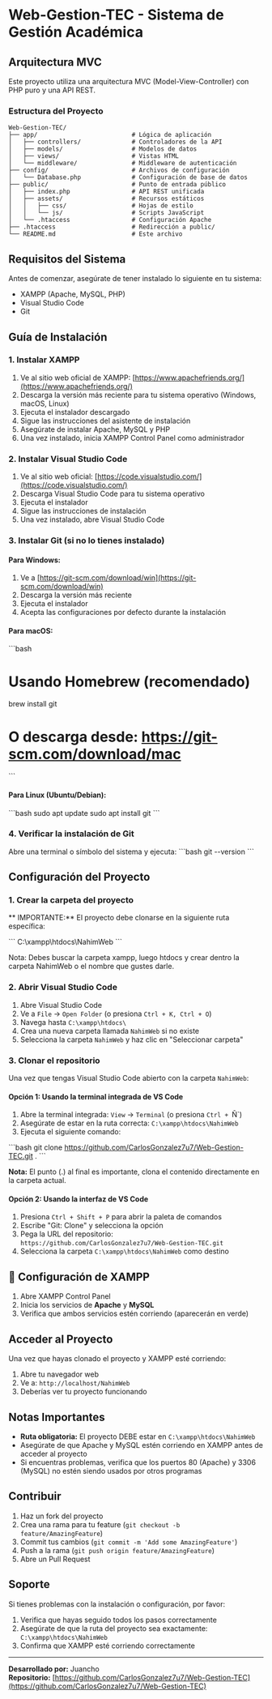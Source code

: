 # Web-Gestion-TEC - Sistema de Gestión Académica

## Arquitectura MVC

Este proyecto utiliza una arquitectura MVC (Model-View-Controller) con PHP puro y una API REST.

### Estructura del Proyecto

```
Web-Gestion-TEC/
├── app/                          # Lógica de aplicación
│   ├── controllers/              # Controladores de la API
│   ├── models/                   # Modelos de datos
│   ├── views/                    # Vistas HTML
│   └── middleware/               # Middleware de autenticación
├── config/                       # Archivos de configuración
│   └── Database.php              # Configuración de base de datos
├── public/                       # Punto de entrada público
│   ├── index.php                 # API REST unificada
│   ├── assets/                   # Recursos estáticos
│   │   ├── css/                  # Hojas de estilo
│   │   └── js/                   # Scripts JavaScript
│   └── .htaccess                 # Configuración Apache
├── .htaccess                     # Redirección a public/
└── README.md                     # Este archivo
```

## Requisitos del Sistema

Antes de comenzar, asegúrate de tener instalado lo siguiente en tu sistema:

- XAMPP (Apache, MySQL, PHP)
- Visual Studio Code
- Git

## Guía de Instalación

### 1. Instalar XAMPP

1. Ve al sitio web oficial de XAMPP: [https://www.apachefriends.org/](https://www.apachefriends.org/)
2. Descarga la versión más reciente para tu sistema operativo (Windows, macOS, Linux)
3. Ejecuta el instalador descargado
4. Sigue las instrucciones del asistente de instalación
5. Asegúrate de instalar Apache, MySQL y PHP
6. Una vez instalado, inicia XAMPP Control Panel como administrador

### 2. Instalar Visual Studio Code

1. Ve al sitio web oficial: [https://code.visualstudio.com/](https://code.visualstudio.com/)
2. Descarga Visual Studio Code para tu sistema operativo
3. Ejecuta el instalador
4. Sigue las instrucciones de instalación
5. Una vez instalado, abre Visual Studio Code

### 3. Instalar Git (si no lo tienes instalado)

#### Para Windows:
1. Ve a [https://git-scm.com/download/win](https://git-scm.com/download/win)
2. Descarga la versión más reciente
3. Ejecuta el instalador
4. Acepta las configuraciones por defecto durante la instalación

#### Para macOS:
\`\`\`bash
# Usando Homebrew (recomendado)
brew install git

# O descarga desde: https://git-scm.com/download/mac
\`\`\`

#### Para Linux (Ubuntu/Debian):
\`\`\`bash
sudo apt update
sudo apt install git
\`\`\`

### 4. Verificar la instalación de Git

Abre una terminal o símbolo del sistema y ejecuta:
\`\`\`bash
git --version
\`\`\`

## Configuración del Proyecto

### 1. Crear la carpeta del proyecto

** IMPORTANTE:** El proyecto debe clonarse en la siguiente ruta específica:

\`\`\`
C:\xampp\htdocs\NahimWeb
\`\`\`

Nota: Debes buscar la carpeta xampp, luego htdocs y crear dentro la carpeta NahimWeb o el nombre que gustes darle.
### 2. Abrir Visual Studio Code

1. Abre Visual Studio Code
2. Ve a `File` → `Open Folder` (o presiona `Ctrl + K, Ctrl + O`)
3. Navega hasta `C:\xampp\htdocs\`
4. Crea una nueva carpeta llamada `NahimWeb` si no existe
5. Selecciona la carpeta `NahimWeb` y haz clic en "Seleccionar carpeta"

### 3. Clonar el repositorio

Una vez que tengas Visual Studio Code abierto con la carpeta `NahimWeb`:

#### Opción 1: Usando la terminal integrada de VS Code
1. Abre la terminal integrada: `View` → `Terminal` (o presiona `Ctrl + `Ñ`)
2. Asegúrate de estar en la ruta correcta: `C:\xampp\htdocs\NahimWeb`
3. Ejecuta el siguiente comando:

\`\`\`bash
git clone https://github.com/CarlosGonzalez7u7/Web-Gestion-TEC.git .
\`\`\`

**Nota:** El punto (.) al final es importante, clona el contenido directamente en la carpeta actual.

#### Opción 2: Usando la interfaz de VS Code
1. Presiona `Ctrl + Shift + P` para abrir la paleta de comandos
2. Escribe "Git: Clone" y selecciona la opción
3. Pega la URL del repositorio: `https://github.com/CarlosGonzalez7u7/Web-Gestion-TEC.git`
4. Selecciona la carpeta `C:\xampp\htdocs\NahimWeb` como destino

## 🔧 Configuración de XAMPP

1. Abre XAMPP Control Panel
2. Inicia los servicios de **Apache** y **MySQL**
3. Verifica que ambos servicios estén corriendo (aparecerán en verde)

## Acceder al Proyecto

Una vez que hayas clonado el proyecto y XAMPP esté corriendo:

1. Abre tu navegador web
2. Ve a: `http://localhost/NahimWeb`
3. Deberías ver tu proyecto funcionando

## Notas Importantes

- **Ruta obligatoria:** El proyecto DEBE estar en `C:\xampp\htdocs\NahimWeb`
- Asegúrate de que Apache y MySQL estén corriendo en XAMPP antes de acceder al proyecto
- Si encuentras problemas, verifica que los puertos 80 (Apache) y 3306 (MySQL) no estén siendo usados por otros programas

## Contribuir

1. Haz un fork del proyecto
2. Crea una rama para tu feature (`git checkout -b feature/AmazingFeature`)
3. Commit tus cambios (`git commit -m 'Add some AmazingFeature'`)
4. Push a la rama (`git push origin feature/AmazingFeature`)
5. Abre un Pull Request

## Soporte

Si tienes problemas con la instalación o configuración, por favor:

1. Verifica que hayas seguido todos los pasos correctamente
2. Asegúrate de que la ruta del proyecto sea exactamente: `C:\xampp\htdocs\NahimWeb`
3. Confirma que XAMPP esté corriendo correctamente

---

**Desarrollado por:** Juancho  
**Repositorio:** [https://github.com/CarlosGonzalez7u7/Web-Gestion-TEC](https://github.com/CarlosGonzalez7u7/Web-Gestion-TEC)
